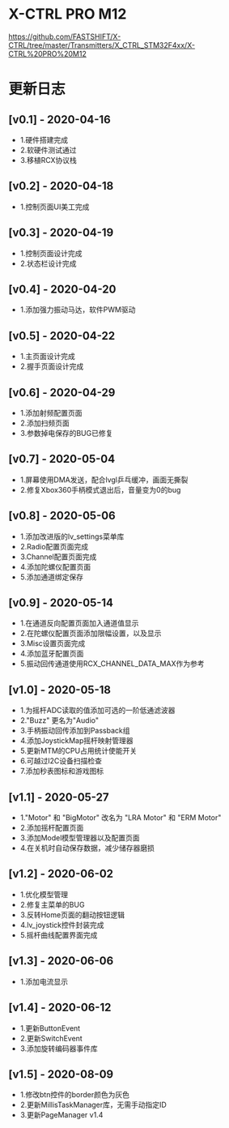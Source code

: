 # X-CTRL PRO M12
https://github.com/FASTSHIFT/X-CTRL/tree/master/Transmitters/X_CTRL_STM32F4xx/X-CTRL%20PRO%20M12

# 更新日志

## [v0.1] - 2020-04-16 
* 1.硬件搭建完成
* 2.软硬件测试通过
* 3.移植RCX协议栈

## [v0.2] - 2020-04-18
* 1.控制页面UI美工完成

## [v0.3] - 2020-04-19
* 1.控制页面设计完成
* 2.状态栏设计完成

## [v0.4] - 2020-04-20
* 1.添加强力振动马达，软件PWM驱动

## [v0.5] - 2020-04-22
* 1.主页面设计完成
* 2.握手页面设计完成

## [v0.6] - 2020-04-29
* 1.添加射频配置页面
* 2.添加扫频页面
* 3.参数掉电保存的BUG已修复

## [v0.7] - 2020-05-04
* 1.屏幕使用DMA发送，配合lvgl乒乓缓冲，画面无撕裂
* 2.修复Xbox360手柄模式退出后，音量变为0的bug

## [v0.8] - 2020-05-06
* 1.添加改进版的lv_settings菜单库
* 2.Radio配置页面完成
* 3.Channel配置页面完成
* 4.添加陀螺仪配置页面
* 5.添加通道绑定保存

## [v0.9] - 2020-05-14
* 1.在通道反向配置页面加入通道值显示
* 2.在陀螺仪配置页面添加限幅设置，以及显示
* 3.Misc设置页面完成
* 4.添加蓝牙配置页面
* 5.振动回传通道使用RCX_CHANNEL_DATA_MAX作为参考

## [v1.0] - 2020-05-18
* 1.为摇杆ADC读取的值添加可选的一阶低通滤波器
* 2."Buzz" 更名为"Audio"
* 3.手柄振动回传添加到Passback组
* 4.添加JoystickMap摇杆映射管理器
* 5.更新MTM的CPU占用统计使能开关
* 6.可越过I2C设备扫描检查
* 7.添加秒表图标和游戏图标

## [v1.1] - 2020-05-27
* 1."Motor" 和 "BigMotor" 改名为 "LRA Motor" 和 "ERM Motor"
* 2.添加摇杆配置页面
* 3.添加Model模型管理器以及配置页面
* 4.在关机时自动保存数据，减少储存器磨损

## [v1.2] - 2020-06-02
* 1.优化模型管理
* 2.修复主菜单的BUG
* 3.反转Home页面的翻动按钮逻辑
* 4.lv_joystick控件封装完成
* 5.摇杆曲线配置界面完成

## [v1.3] - 2020-06-06
* 1.添加电流显示

## [v1.4] - 2020-06-12
* 1.更新ButtonEvent
* 2.更新SwitchEvent
* 3.添加旋转编码器事件库

## [v1.5] - 2020-08-09
* 1.修改btn控件的border颜色为灰色
* 2.更新MillisTaskManager库，无需手动指定ID
* 3.更新PageManager v1.4
